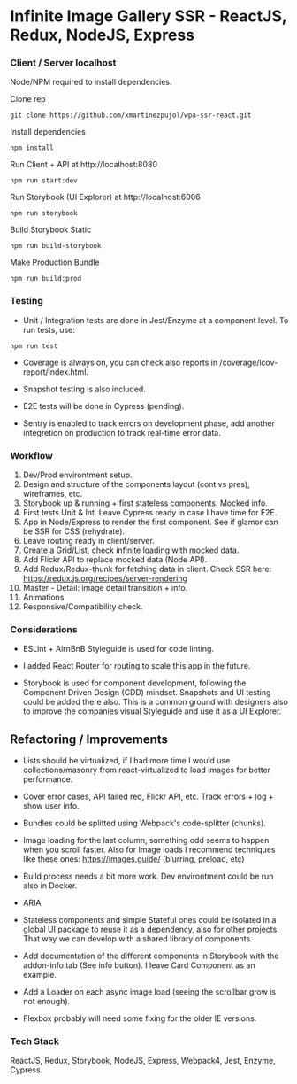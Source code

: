 # Infinite Image Gallery SSR - ReactJS, Redux, NodeJS, Express

### Client / Server localhost
Node/NPM required to install dependencies.

Clone rep
``` shell
git clone https://github.com/xmartinezpujol/wpa-ssr-react.git
```

Install dependencies
``` shell
npm install
```

Run Client + API at http://localhost:8080
``` shell
npm run start:dev
```

Run Storybook (UI Explorer) at http://localhost:6006
``` shell
npm run storybook
```

Build Storybook Static
``` shell
npm run build-storybook
```

Make Production Bundle
``` shell
npm run build:prod
```

### Testing

* Unit / Integration tests are done in Jest/Enzyme at a component level. To run tests, use:

``` shell
npm run test
```

* Coverage is always on, you can check also reports in /coverage/lcov-report/index.html.

* Snapshot testing is also included.

* E2E tests will be done in Cypress (pending).

* Sentry is enabled to track errors on development phase, add another integretion on production to track real-time error data.

### Workflow

1) Dev/Prod environtment setup.
2) Design and structure of the components layout (cont vs pres), wireframes, etc.
3) Storybook up & running + first stateless components. Mocked info.
4) First tests Unit & Int. Leave Cypress ready in case I have time for E2E.
5) App in Node/Express to render the first component. See if glamor can be SSR for CSS (rehydrate).
6) Leave routing ready in client/server.
7) Create a Grid/List, check infinite loading with mocked data.
8) Add Flickr API to replace mocked data (Node API).
9) Add Redux/Redux-thunk for fetching data in client. Check SSR here: https://redux.js.org/recipes/server-rendering
10) Master - Detail: image detail transition + info.
11) Animations
12) Responsive/Compatibility check.

### Considerations

* ESLint + AirnBnB Styleguide is used for code linting.

* I added React Router for routing to scale this app in the future.

* Storybook is used for component development, following the Component Driven Design (CDD) mindset. Snapshots and UI testing could be added there also. This is a common ground with designers also to improve the companies visual Styleguide and use it as a UI Explorer.

## Refactoring / Improvements

* Lists should be virtualized, if I had more time I would use collections/masonry from react-virtualized to load images for better performance.

* Cover error cases, API failed req, Flickr API, etc. Track errors + log + show user info.

* Bundles could be splitted using Webpack's code-splitter (chunks).

* Image loading for the last column, something odd seems to happen when you scroll faster. Also for Image loads I recommend techniques like these ones: https://images.guide/ (blurring, preload, etc)

* Build process needs a bit more work. Dev environtment could be run also in Docker.

* ARIA

* Stateless components and simple Stateful ones could be isolated in a global UI package to reuse it as a dependency, also for other projects. That way we can develop with a shared library of components. 

* Add documentation of the different components in Storybook with the addon-info tab (See info button). I leave Card Component as an example.

* Add a Loader on each async image load (seeing the scrollbar grow is not enough).

* Flexbox probably will need some fixing for the older IE versions.

### Tech Stack
ReactJS, Redux, Storybook, NodeJS, Express, Webpack4, Jest, Enzyme, Cypress.

